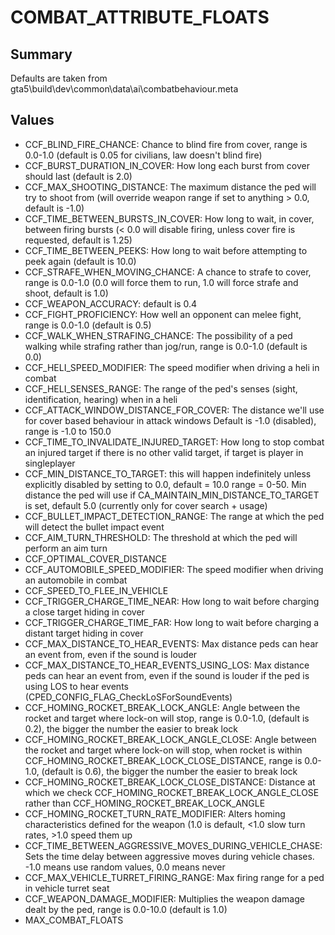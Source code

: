 # COMBAT_ATTRIBUTE_FLOATS

## Summary
Defaults are taken from gta5\build\dev\common\data\ai\combatbehaviour.meta

## Values
* CCF_BLIND_FIRE_CHANCE: Chance to blind fire from cover, range is 0.0-1.0 (default is 0.05 for civilians, law doesn't blind fire)
* CCF_BURST_DURATION_IN_COVER: How long each burst from cover should last (default is 2.0)
* CCF_MAX_SHOOTING_DISTANCE: The maximum distance the ped will try to shoot from (will override weapon range if set to anything > 0.0, default is -1.0)
* CCF_TIME_BETWEEN_BURSTS_IN_COVER: How long to wait, in cover, between firing bursts (< 0.0 will disable firing, unless cover fire is requested, default is 1.25)
* CCF_TIME_BETWEEN_PEEKS: How long to wait before attempting to peek again (default is 10.0)
* CCF_STRAFE_WHEN_MOVING_CHANCE: A chance to strafe to cover, range is 0.0-1.0 (0.0 will force them to run, 1.0 will force strafe and shoot, default is 1.0)
* CCF_WEAPON_ACCURACY: default is 0.4
* CCF_FIGHT_PROFICIENCY: How well an opponent can melee fight, range is 0.0-1.0 (default is 0.5)
* CCF_WALK_WHEN_STRAFING_CHANCE: The possibility of a ped walking while strafing rather than jog/run, range is 0.0-1.0 (default is 0.0)
* CCF_HELI_SPEED_MODIFIER: The speed modifier when driving a heli in combat
* CCF_HELI_SENSES_RANGE: The range of the ped's senses (sight, identification, hearing) when in a heli
* CCF_ATTACK_WINDOW_DISTANCE_FOR_COVER: The distance we'll use for cover based behaviour in attack windows Default is -1.0 (disabled), range is -1.0 to 150.0
* CCF_TIME_TO_INVALIDATE_INJURED_TARGET: How long to stop combat an injured target if there is no other valid target, if target is player in singleplayer
* CCF_MIN_DISTANCE_TO_TARGET: this will happen indefinitely unless explicitly disabled by setting to 0.0, default = 10.0 range = 0-50. Min distance the ped will use if CA_MAINTAIN_MIN_DISTANCE_TO_TARGET is set, default 5.0 (currently only for cover search + usage)
* CCF_BULLET_IMPACT_DETECTION_RANGE: The range at which the ped will detect the bullet impact event
* CCF_AIM_TURN_THRESHOLD: The threshold at which the ped will perform an aim turn
* CCF_OPTIMAL_COVER_DISTANCE
* CCF_AUTOMOBILE_SPEED_MODIFIER: The speed modifier when driving an automobile in combat
* CCF_SPEED_TO_FLEE_IN_VEHICLE
* CCF_TRIGGER_CHARGE_TIME_NEAR: How long to wait before charging a close target hiding in cover
* CCF_TRIGGER_CHARGE_TIME_FAR: How long to wait before charging a distant target hiding in cover
* CCF_MAX_DISTANCE_TO_HEAR_EVENTS: Max distance peds can hear an event from, even if the sound is louder
* CCF_MAX_DISTANCE_TO_HEAR_EVENTS_USING_LOS: Max distance peds can hear an event from, even if the sound is louder if the ped is using LOS to hear events (CPED_CONFIG_FLAG_CheckLoSForSoundEvents)
* CCF_HOMING_ROCKET_BREAK_LOCK_ANGLE: Angle between the rocket and target where lock-on will stop, range is 0.0-1.0, (default is 0.2), the bigger the number the easier to break lock
* CCF_HOMING_ROCKET_BREAK_LOCK_ANGLE_CLOSE: Angle between the rocket and target where lock-on will stop, when rocket is within CCF_HOMING_ROCKET_BREAK_LOCK_CLOSE_DISTANCE, range is 0.0-1.0, (default is 0.6), the bigger the number the easier to break lock
* CCF_HOMING_ROCKET_BREAK_LOCK_CLOSE_DISTANCE: Distance at which we check CCF_HOMING_ROCKET_BREAK_LOCK_ANGLE_CLOSE rather than CCF_HOMING_ROCKET_BREAK_LOCK_ANGLE
* CCF_HOMING_ROCKET_TURN_RATE_MODIFIER: Alters homing characteristics defined for the weapon (1.0 is default, <1.0 slow turn rates, >1.0 speed them up
* CCF_TIME_BETWEEN_AGGRESSIVE_MOVES_DURING_VEHICLE_CHASE: Sets the time delay between aggressive moves during vehicle chases. -1.0 means use random values, 0.0 means never
* CCF_MAX_VEHICLE_TURRET_FIRING_RANGE: Max firing range for a ped in vehicle turret seat
* CCF_WEAPON_DAMAGE_MODIFIER: Multiplies the weapon damage dealt by the ped, range is 0.0-10.0 (default is 1.0)
* MAX_COMBAT_FLOATS
